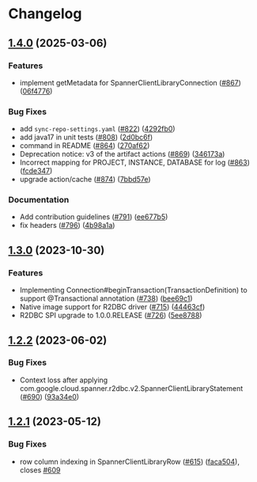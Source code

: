 # Changelog

## [1.4.0](https://github.com/GoogleCloudPlatform/cloud-spanner-r2dbc/compare/v1.3.0...v1.4.0) (2025-03-06)


### Features

* implement getMetadata for SpannerClientLibraryConnection ([#867](https://github.com/GoogleCloudPlatform/cloud-spanner-r2dbc/issues/867)) ([06f4776](https://github.com/GoogleCloudPlatform/cloud-spanner-r2dbc/commit/06f4776caa87b46fa4a9813b612e3b9105a15d01))


### Bug Fixes

* add `sync-repo-settings.yaml` ([#822](https://github.com/GoogleCloudPlatform/cloud-spanner-r2dbc/issues/822)) ([4292fb0](https://github.com/GoogleCloudPlatform/cloud-spanner-r2dbc/commit/4292fb0697985a3eed2b6f4aeec428fd84495630))
* add java17 in unit tests ([#808](https://github.com/GoogleCloudPlatform/cloud-spanner-r2dbc/issues/808)) ([2d0bc6f](https://github.com/GoogleCloudPlatform/cloud-spanner-r2dbc/commit/2d0bc6fcc4bad7a62e0a320e356cdabcfaca42ee))
* command in README ([#864](https://github.com/GoogleCloudPlatform/cloud-spanner-r2dbc/issues/864)) ([270af62](https://github.com/GoogleCloudPlatform/cloud-spanner-r2dbc/commit/270af62b74d56662665acbf79b8a598bec936475))
* Deprecation notice: v3 of the artifact actions ([#869](https://github.com/GoogleCloudPlatform/cloud-spanner-r2dbc/issues/869)) ([346173a](https://github.com/GoogleCloudPlatform/cloud-spanner-r2dbc/commit/346173ad3273dcdc841f926cc16aee6eb655eb0e))
* Incorrect mapping for PROJECT, INSTANCE, DATABASE for log ([#863](https://github.com/GoogleCloudPlatform/cloud-spanner-r2dbc/issues/863)) ([fcde347](https://github.com/GoogleCloudPlatform/cloud-spanner-r2dbc/commit/fcde3479389be46d4b99dfdc863db33bfabaeb6b))
* upgrade action/cache ([#874](https://github.com/GoogleCloudPlatform/cloud-spanner-r2dbc/issues/874)) ([7bbd57e](https://github.com/GoogleCloudPlatform/cloud-spanner-r2dbc/commit/7bbd57ed35c50e8454ba7f3cbc67a16470ce6853))


### Documentation

* Add contribution guidelines ([#791](https://github.com/GoogleCloudPlatform/cloud-spanner-r2dbc/issues/791)) ([ee677b5](https://github.com/GoogleCloudPlatform/cloud-spanner-r2dbc/commit/ee677b56e4df1648129961445258b4ac6a744dbf))
* fix headers ([#796](https://github.com/GoogleCloudPlatform/cloud-spanner-r2dbc/issues/796)) ([4b98a1a](https://github.com/GoogleCloudPlatform/cloud-spanner-r2dbc/commit/4b98a1a4fb5c0121aec918941543c050bdf870ea))

## [1.3.0](https://github.com/GoogleCloudPlatform/cloud-spanner-r2dbc/compare/v1.2.2...v1.3.0) (2023-10-30)


### Features

* Implementing Connection#beginTransaction(TransactionDefinition) to support @Transactional annotation ([#738](https://github.com/GoogleCloudPlatform/cloud-spanner-r2dbc/issues/738)) ([bee69c1](https://github.com/GoogleCloudPlatform/cloud-spanner-r2dbc/commit/bee69c1e5a8c57969bc004d54bb9df79a441a16e))
* Native image support for R2DBC driver ([#715](https://github.com/GoogleCloudPlatform/cloud-spanner-r2dbc/issues/715)) ([44463cf](https://github.com/GoogleCloudPlatform/cloud-spanner-r2dbc/commit/44463cf11da5c4cee261e3dd6c49d9a124eb5d43))
* R2DBC SPI upgrade to 1.0.0.RELEASE ([#726](https://github.com/GoogleCloudPlatform/cloud-spanner-r2dbc/issues/726)) ([5ee8788](https://github.com/GoogleCloudPlatform/cloud-spanner-r2dbc/commit/5ee8788f56994996231a039d9bee4c2f2c1753f8))

## [1.2.2](https://github.com/GoogleCloudPlatform/cloud-spanner-r2dbc/compare/v1.2.1...v1.2.2) (2023-06-02)


### Bug Fixes

* Context loss after applying com.google.cloud.spanner.r2dbc.v2.SpannerClientLibraryStatement ([#690](https://github.com/GoogleCloudPlatform/cloud-spanner-r2dbc/issues/690)) ([93a34e0](https://github.com/GoogleCloudPlatform/cloud-spanner-r2dbc/commit/93a34e0e3450196c509df18cd6f182e97548bfd4))

## [1.2.1](https://github.com/GoogleCloudPlatform/cloud-spanner-r2dbc/compare/v1.2.0...v1.2.1) (2023-05-12)


### Bug Fixes

* row column indexing in SpannerClientLibraryRow ([#615](https://github.com/GoogleCloudPlatform/cloud-spanner-r2dbc/issues/615)) ([faca504](https://github.com/GoogleCloudPlatform/cloud-spanner-r2dbc/commit/faca50457615359da2766641aa2cccb916558bd9)), closes [#609](https://github.com/GoogleCloudPlatform/cloud-spanner-r2dbc/issues/609)
